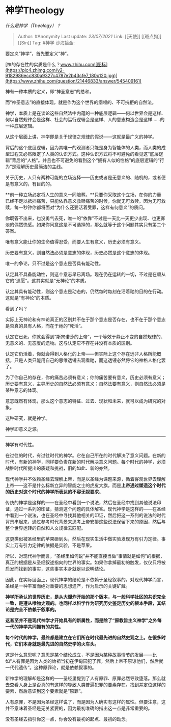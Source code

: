 # 神学Theology
*什么是神学（Theology）？*

> Author:   #Anonymity
> Last update: *23/07/2021*
> Link: [[天使]] [[斑点狗]] [[Sin]]
> Tag: #神学
> 沙海拾金:

要定义“神学”，首先要定义“神”。

[神的存在性的实质是什么？​www.zhihu.com![图标](https://pic4.zhimg.com/v2-9182986ecc830a9327c4787e2b43cfe7_180x120.jpg)](https://www.zhihu.com/question/21446833/answer/545409161)

神有一种本质的定义，即“神圣意志”的总和。

而“神圣意志”的直接体现，就是作为这个世界的纲领的、不可抗拒的自然法。

神学，本质上是在谈论这些自然法中内蕴的一种底层逻辑——何以世界会是这样、何以自然规律会是这样、社会的运行逻辑会是这样、人的意志构造会是这样……的一种底层逻辑。

从这个层面上讲，神学即是关于规律之规律的假说——这就是最广义的神学。

背后的这个底层逻辑，因为其唯一的观测者只能是身为智能体的人类，而人类的成型过程又必然限定了人类的认识方式。这种认识方式将不可避免的看见这“底层逻辑”背后的“人格”。并且也不可避免的看到这个“拥有人似的性格”的底层逻辑的“行为”是理解历史最简洁的主线。

关于历史，人只有两种可能的立场选择——历史或者是无意义的、随机的，或者便是有意义的，有目的的。

**前一种立场必定将人生的意义一同陪葬。**只要你采取这个立场，在你的力量已经不足以抵挡痛苦，只能依靠意义救赎痛苦的时候，你就无可救赎。因为无可救赎，每一秒钟你都将面对“为什么还要活着受罪，这样有何意义”的质问。

你既答不出来，也没勇气去死，唯一的“依靠”不过是一天比一天更少出现、也更寡淡的偶然快感。如果你同意这是不可选择的，那么就等于这个问题其实只有第二个答案。

唯有意义能让你的生命值得忍受，而要人生有意义，历史必须有意义。

历史要有意义，则自然法必须是意志的体现，历史必然是这个意志的体现。

唯一的争论，只不过是这个意志是否具有能动性。

认定其不具备能动性，则这个意志早已离场。现在仍在运转的一切，不过是在顺从它的“遗愿”。这其实就是“无神论”的本质。

认定其具有能动性，则这个意志是动态的，仍然每时每刻在沿着祂的目的在行动。这就是“有神论”的本质。

看到了吗？

实际上无神论和有神论真正的区别并不在于那个意志是否存在，也不在于那个意志是否真的具有人格，而在于祂的“死活”。

认定它已死，你就会得到“斯宾诺莎的上帝”，一个等效于静止不变的自然规律的、无意义的、无态度的遗物。这与认定它不存在并没有本质的区别。

认定它仍活着，你就会得到人格化的上帝——但实际上这个存在远非人格所能概括，只是人类只能用自己的思维透镜去观看祂，而这透镜必然将它的神格人格化罢了。

为了你自己的存在，你的痛苦必须有意义；你的痛苦要有意义，历史必须有意义；历史要有意义，主导历史的自然法必须有意义；自然法要有意义，则自然法必须是某种意志的体现。

意志既然有体现，那么这个意志的特征、过去、现状和未来，就可以成为研究的对象。

这种研究，就是神学。

神学即意义之源。

---

神学有时代性。

在过往的时代，有过往时代的神学。它在自己所在的时代解决了意义问题。在新的时代，有新的神学，同样要负责在新的时代解决意义问题。每个时代的神学，必须战胜时代所提出的质疑和挑战，旧的如此、新的亦然。

现代神学并不依赖圣经去理解上帝，而是以圣经为课题来源，循着客观世界去理解上帝——这不是什么标新立异的智能之士的虎皮大旗，而是**上帝通过塑造这个时代的历史对这个时代的神学所表达的不容无视要求**。

传统的神学是这样的——在圣经中看到一个说法，然后在圣经中找到其他说法印证，通过一系列的印证，猜测这个问题的具体解答。现代神学是这样的——在圣经中看到一个说法，也在圣经中寻找其他相关的印证，然后把这一系列的说法的时代背景串起来，通过参考时代背景来思考上帝安排这些说法保留下来的原因，然后与整个世界运转的自然和人文规律去匹配。

这更类似被圣经里的苹果砸到头，然后在现实生活中做实验发现万有引力定律。事实上万有引力定律的依据是实验，不是苹果。

所以，对现代神学而言，“圣经里如何说”并不能直接当做“事情就是如何”的根据，真正的根据是从圣经叙述指向的世界的事实。如果你拿掉最初的触发，仅仅只将被启发而找到的事实，这些事实本身就足以说明结论。

因此，在实际层面上，现代神学的结论是不依赖于圣经叙事的。对现代神学而言，圣经是一种丰富而绝对重要的思想遗产，作为启示的关键矿藏。

**神学所承认的世界历史，是从大爆炸开始的那个版本，与一般科学社区的共识完全一致，是遵从唯物史观的。也同样以科学作为研究历史鉴定历史的根本手段，其结论是完全不依赖于叙事的。**

**这甚至并不是现代神学才开始具有的新属性，而是除了“原教旨主义神学”之外每一代的神学共同拥有的共性。**

**每个时代的神学，最终都是建立在它们所在时代最先进的自然史观之上。在很多时代，它们本身就是最先进的自然史学的火车头。**

这是什么意思呢？意思是某个结论成立，不是因为某种故事情节的发展——比如“人有罪是因为人类的始祖当初在伊甸园犯了罪，然后上帝不原谅他们，然后就一代代遗传”。这种原罪论，就是依赖叙事的。

新神学的理解却是这样的——圣经里提到了人有原罪、原罪必然导致堕落。那么就去查看人身上是否真的有这样的导致人类普遍犯罪的要素存在。找到并定位这样的要素，然后意识到这个要素就是“原罪”。

人有原罪，不是因为圣经这样说了，而是因为人确实有这样的属性。但要注意，这并不意味着圣经是无关紧要的，因为最初准确的指出这一点是非常重要的。

没有圣经去指引你这一点，你会没有最初的起点、最初的动念。





